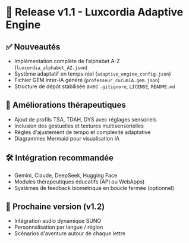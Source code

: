 # 🧩 Release v1.1 - Luxcordia Adaptive Engine

## ✅ Nouveautés
- Implémentation complète de l’alphabet A-Z (`luxcordia_alphabet_AZ.json`)
- Système adaptatif en temps réel (`adaptive_engine_config.json`)
- Fichier GEM inter-IA généré (`professeur_cucumIA.gem.json`)
- Structure de dépôt stabilisée avec `.gitignore`, `LICENSE`, `README.md`

## 🎯 Améliorations thérapeutiques
- Ajout de profils TSA, TDAH, DYS avec réglages sensoriels
- Inclusion des gestuelles et textures multisensorielles
- Règles d'ajustement de tempo et complexité adaptative
- Diagrammes Mermaid pour visualisation IA

## 🛠 Intégration recommandée
- Gemini, Claude, DeepSeek, Hugging Face
- Modules thérapeutiques éducatifs (API ou WebApps)
- Systèmes de feedback biométrique en boucle fermée (optionnel)

## 🚀 Prochaine version (v1.2)
- Intégration audio dynamique SUNO
- Personnalisation par langue / région
- Scénarios d'aventure autour de chaque lettre